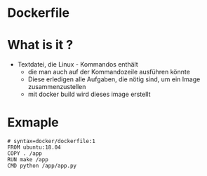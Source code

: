 # Dockerfile 

# What is it ? 
 * Textdatei, die Linux - Kommandos enthält
   * die man auch auf der Kommandozeile ausführen könnte 
   * Diese erledigen alle Aufgaben, die nötig sind, um ein Image zusammenzustellen
   * mit docker build wird dieses image erstellt 
   
# Exmaple 

```
# syntax=docker/dockerfile:1
FROM ubuntu:18.04
COPY . /app
RUN make /app
CMD python /app/app.py
```
